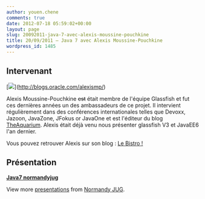 ```yaml
---
author: youen.chene
comments: true
date: 2012-07-18 05:59:02+00:00
layout: page
slug: 20092011-java-7-avec-alexis-moussine-pouchkine
title: 20/09/2011 – Java 7 avec Alexis Moussine-Pouchkine
wordpress_id: 1485
---
```


## Intervenant



[[![](http://www.normandyjug.org/wp-content/uploads/2011/09/alexismp.jpeg)](http://www.normandyjug.org/wp-content/uploads/2011/09/alexismp.jpeg)](http://blogs.oracle.com/alexismp/)

Alexis Moussine-Pouchkine <del>est</del> était membre de l'équipe Glassfish et fut ces dernières années un des ambassadeurs de ce projet. Il intervient régulièrement dans des conférences internationales telles que  Devoxx, Jazoon, JavaZone, JFokus or JavaOne et est l'éditeur du blog [TheAquarium](http://blogs.oracle.com/theaquarium/). Alexis était déjà venu nous présenter glassfish V3 et JavaEE6 l'an dernier. 

Vous pouvez retrouver Alexis sur son blog : [Le Bistro !](http://blogs.sun.com/alexismp)



## Présentation





**[Java7 normandyjug](http://www.slideshare.net/normandyjug/java7-normandyjug)**

View more [presentations](http://www.slideshare.net/) from [Normandy JUG](http://www.slideshare.net/normandyjug).
